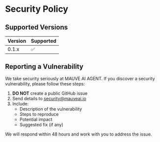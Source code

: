 # Security Policy

## Supported Versions

| Version | Supported          |
| ------- | ------------------ |
| 0.1.x   | :white_check_mark: |

## Reporting a Vulnerability

We take security seriously at MAUVE AI AGENT. If you discover a security vulnerability, please follow these steps:

1. **DO NOT** create a public GitHub issue
2. Send details to security@mauveai.io
3. Include:
   - Description of the vulnerability
   - Steps to reproduce
   - Potential impact
   - Suggested fix (if any)

We will respond within 48 hours and work with you to address the issue.